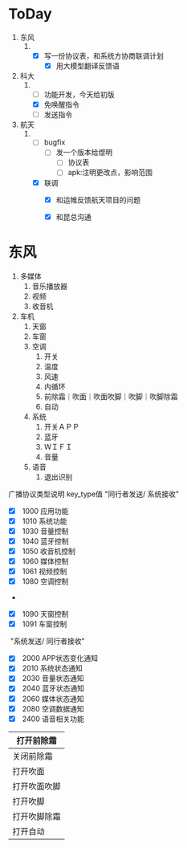 # ToDay



1. 东风
   1. - [x] 写一份协议表，和系统方协商联调计划
        - [x] 用大模型翻译反馈语
2. 科大
   1. - [ ]  功能开发，今天给初版
        - [x] 免唤醒指令
        - [ ] 发送指令
3. 航天
   1. - [ ] bugfix
        - [ ] 发一个版本给煜明
          - [ ] 协议表
          - [ ] apk:注明更改点，影响范围
      - [x] 联调
        - [x] 和运帷反馈航天项目的问题
        - [x] 和昆总沟通
    





# 东风

1. 多媒体
   1. 音乐播放器
   2. 视频
   3. 收音机
2. 车机
   1. 天窗
   2. 车窗
   3. 空调
      1. 开关
      2. 温度
      3. 风速
      4. 内循环
      5. 前除霜｜吹面｜吹面吹脚｜吹脚｜吹脚除霜
      6. 自动
   4. 系统
      1. 开关ＡＰＰ
      2. 蓝牙
      3. ＷＩＦＩ
      4. 音量
   5. 语音
      1. 退出识别

广播协议类型说明	key_type值	"同行者发送/
系统接收"	

- [x] ​			1000	应用功能
- [x] ​			1010	系统功能 
- [x] ​			1030	音量控制
- [x] ​			1040	蓝牙控制
- [x] ​			1050	收音机控制
- [x] ​			1060	媒体控制 
- [x] ​			1061	视频控制 
- [x] ​			1080	空调控制 
- 
- [x] ​			1090	天窗控制
- [x] ​			1091	车窗控制

​		"系统发送/
同行者接收"	

- [x] ​			2000	APP状态变化通知
- [x] ​			2010	系统状态通知 
- [x] ​			2030	音量状态通知
- [x] ​			2040	蓝牙状态通知 
- [x] ​                        2060        媒体状态通知
- [x] ​			2080	空调数据通知 
- [x] ​			2400	语音相关功能

| 打开前除霜   |
| ------------ |
| 关闭前除霜   |
| 打开吹面     |
| 打开吹面吹脚 |
| 打开吹脚     |
| 打开吹脚除霜 |
| 打开自动     |
